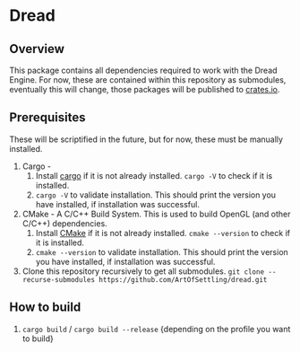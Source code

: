 # Dread

## Overview

This package contains all dependencies required to work with the Dread Engine. For now, these are contained within this repository as submodules, eventually this will change, those packages will be published to [crates.io](https://crates.io).

## Prerequisites

These will be scriptified in the future, but for now, these must be manually installed.

1. Cargo -
    1. Install [cargo](https://doc.rust-lang.org/cargo/getting-started/installation.html) if it is not already installed. `cargo -V` to check if it is installed.
    1. `cargo -V` to validate installation. This should print the version you have installed, if installation was successful.
1. CMake - A C/C++ Build System. This is used to build OpenGL (and other C/C++) dependencies.
    1. Install [CMake](https://cmake.org/download/) if it is not already installed. `cmake --version` to check if it is installed.
    1. `cmake --version` to validate installation. This should print the version you have installed, if installation was successful.
1. Clone this repository recursively to get all submodules. `git clone --recurse-submodules https://github.com/ArtOfSettling/dread.git`

## How to build

1. `cargo build` / `cargo build --release` {depending on the profile you want to build}
